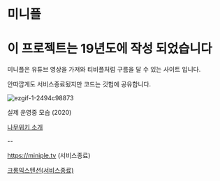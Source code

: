 # 미니플

# 이 프로젝트는 19년도에 작성 되었습니다

미니플은 유튜브 영상을 가져와 티비플처럼 구름을 달 수 있는 사이트 입니다.

안따깝게도 서비스종료됬지만 코드는 깃헙에 공유합니다.

![ezgif-1-2494c98873](https://user-images.githubusercontent.com/60353730/168453809-6b206aac-27a9-495b-b044-89456cd4b433.gif)

실제 운영중 모습 (2020)

[나무위키 소개](https://namu.wiki/w/%EB%AF%B8%EB%8B%88%ED%94%8C)

--

https://miniple.tv (서비스종료)

[크롬익스텐션(서비스종료)](https://chrome.google.com/webstore/detail/miniple%EB%AF%B8%EB%8B%88%ED%94%8C-youtube/gfdjblebaodpamlehecchpalofgiaaip?hl=ko)

